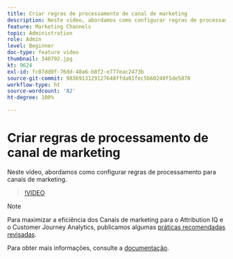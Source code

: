 ```yaml
---
title: Criar regras de processamento de canal de marketing
description: Neste vídeo, abordamos como configurar regras de processamento para canais de marketing.
feature: Marketing Channels
topic: Administration
role: Admin
level: Beginner
doc-type: feature video
thumbnail: 340792.jpg
kt: 9624
exl-id: fc07dd0f-76dd-40a6-b8f2-e777eac2473b
source-git-commit: 9836913129127648ffda01fec5b60240f5de5870
workflow-type: ht
source-wordcount: '82'
ht-degree: 100%

---
```


# Criar regras de processamento de canal de marketing

Neste vídeo, abordamos como configurar regras de processamento para canais de marketing.

>[!VIDEO](https://video.tv.adobe.com/v/340792/?quality=12&learn=on)

>[!NOTE]
>
>Para maximizar a eficiência dos Canais de marketing para o Attribution IQ e o Customer Journey Analytics, publicamos algumas [práticas recomendadas revisadas](https://experienceleague.adobe.com/docs/analytics/components/marketing-channels/mchannel-best-practices.html?lang=pt-BR).

Para obter mais informações, consulte a [documentação](https://experienceleague.adobe.com/docs/analytics/components/marketing-channels/c-rules.html?lang=pt-BR).